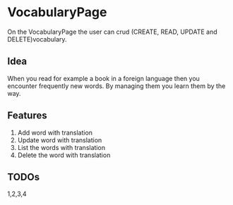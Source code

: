 # VocabularyPage

On the VocabularyPage the user can crud (CREATE, READ, UPDATE and DELETE)vocabulary.

## Idea

When you read for example a book in a foreign language then you encounter frequently new words. By managing them you learn them by the way.

## Features

1. Add word with translation
2. Update word with translation
3. List the words with translation
4. Delete the word with translation

## TODOs

1,2,3,4
